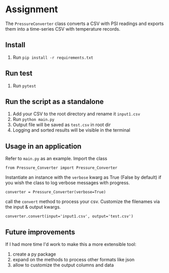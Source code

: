 # Assignment

The `PressureConverter` class converts a CSV with PSI readings and exports them into a time-series CSV with temperature records.


## Install

1. Run `pip install -r requirements.txt` 

## Run test

1. Run `pytest`

## Run the script as a standalone

1. Add your CSV to the root directory and rename it `input1.csv`
2. Run `python main.py` 
3. Output file will be saved as `test.csv` in root dir
4. Logging and sorted results will be visible in the terminal


## Usage in an application

Refer to `main.py` as an example. Import the class 

```
from Pressure_Converter import Pressure_Converter
```

Instantiate an instance with the `verbose` kwarg as True (False by default) if you wish the class to log verbose messages with progress.
```
converter = Pressure_Converter(verbose=True)
```
call the `convert` method to process your csv. Customize the filenames via the input & output kwargs.
```
converter.convert(input='input1.csv', output='test.csv')
``````

## Future improvements

If I had more time I'd work to make this a more extensible tool:
1. create a py package 
2. expand on the methods to process other formats like json
3. allow to customize the output columns and data
